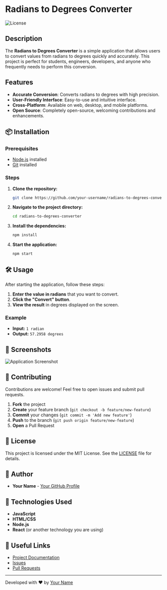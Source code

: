 # Radians to Degrees Converter

![License](https://img.shields.io/badge/license-MIT-blue.svg)

## Description

The **Radians to Degrees Converter** is a simple application that allows users to convert values from radians to degrees quickly and accurately. This project is perfect for students, engineers, developers, and anyone who frequently needs to perform this conversion.

## Features

- **Accurate Conversion**: Converts radians to degrees with high precision.
- **User-Friendly Interface**: Easy-to-use and intuitive interface.
- **Cross-Platform**: Available on web, desktop, and mobile platforms.
- **Open Source**: Completely open-source, welcoming contributions and enhancements.

## 📦 Installation

### Prerequisites

- [Node.js](https://nodejs.org/) installed
- [Git](https://git-scm.com/) installed

### Steps

1. **Clone the repository:**

    ```bash
    git clone https://github.com/your-username/radians-to-degrees-converter.git
    ```

2. **Navigate to the project directory:**

    ```bash
    cd radians-to-degrees-converter
    ```

3. **Install the dependencies:**

    ```bash
    npm install
    ```

4. **Start the application:**

    ```bash
    npm start
    ```

## 🛠️ Usage

After starting the application, follow these steps:

1. **Enter the value in radians** that you want to convert.
2. **Click the "Convert" button**.
3. **View the result** in degrees displayed on the screen.

### Example

- **Input:** `1 radian`
- **Output:** `57.2958 degrees`

## 📸 Screenshots

![Application Screenshot](./screenshots/demo.png)

## 🤝 Contributing

Contributions are welcome! Feel free to open issues and submit pull requests.

1. **Fork** the project
2. **Create** your feature branch (`git checkout -b feature/new-feature`)
3. **Commit** your changes (`git commit -m 'Add new feature'`)
4. **Push** to the branch (`git push origin feature/new-feature`)
5. **Open** a Pull Request

## 📄 License

This project is licensed under the MIT License. See the [LICENSE](LICENSE) file for details.

## 📝 Author

- **Your Name** - [Your GitHub Profile](https://github.com/your-username)

## 🎯 Technologies Used

- **JavaScript**
- **HTML/CSS**
- **Node.js**
- **React** (or another technology you are using)

## 🔗 Useful Links

- [Project Documentation](https://github.com/your-username/radians-to-degrees-converter)
- [Issues](https://github.com/your-username/radians-to-degrees-converter/issues)
- [Pull Requests](https://github.com/your-username/radians-to-degrees-converter/pulls)

---

Developed with ❤️ by [Your Name](https://github.com/your-username)
